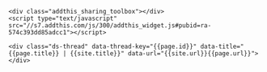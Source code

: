 <!-- Go to www.addthis.com/dashboard to customize your tools -->
	<div class="addthis_sharing_toolbox"></div>
	<script type="text/javascript" src="//s7.addthis.com/js/300/addthis_widget.js#pubid=ra-574c393dd85adcc1"></script>
<!-- 多说评论框 start -->
	<div class="ds-thread" data-thread-key="{{page.id}}" data-title="{{page.title}} | {{site.title}}" data-url="{{site.url}}{{page.url}}"></div>
<!-- 多说评论框 end -->
<!-- 多说公共JS代码 start (一个网页只需插入一次) -->
<script type="text/javascript">
var duoshuoQuery = {short_name:"yiyuzhijian"};
	(function() {
		var ds = document.createElement('script');
		ds.type = 'text/javascript';ds.async = true;
		ds.src = (document.location.protocol == 'https:' ? 'https:' : 'http:') + '//static.duoshuo.com/embed.js';
		ds.charset = 'UTF-8';
		(document.getElementsByTagName('head')[0] 
		 || document.getElementsByTagName('body')[0]).appendChild(ds);
	})();
	</script>
<!-- 多说公共JS代码 end -->